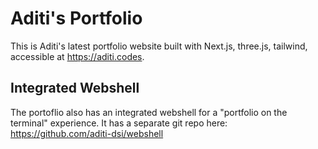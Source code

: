# Aditi's Portfolio
This is Aditi's latest portfolio website built with Next.js, three.js, tailwind, accessible at https://aditi.codes.

## Integrated Webshell
The portoflio also has an integrated webshell for a "portfolio on the terminal" experience. It has a separate git repo here: https://github.com/aditi-dsi/webshell

